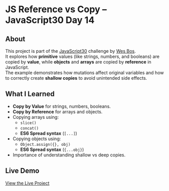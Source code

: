 # JS Reference vs Copy – JavaScript30 Day 14

## About  
This project is part of the [JavaScript30](https://javascript30.com) challenge by [Wes Bos](https://github.com/wesbos).  
It explores how **primitive** values (like strings, numbers, and booleans) are copied by **value**, while **objects** and **arrays** are copied by **reference** in JavaScript.  
The example demonstrates how mutations affect original variables and how to correctly create **shallow copies** to avoid unintended side effects.

## What I Learned
- **Copy by Value** for strings, numbers, booleans.
- **Copy by Reference** for arrays and objects.
- Copying arrays using:
  - `slice()`
  - `concat()`
  - **ES6 Spread syntax** (`[...]`)
- Copying objects using:
  - `Object.assign({}, obj)`
  - **ES6 Spread syntax** (`{...obj}`)
- Importance of understanding shallow vs deep copies.

## Live Demo  
[View the Live Project](https://m-anees-c.github.io/javascript30/day14-js-reference-vs-copy/)
